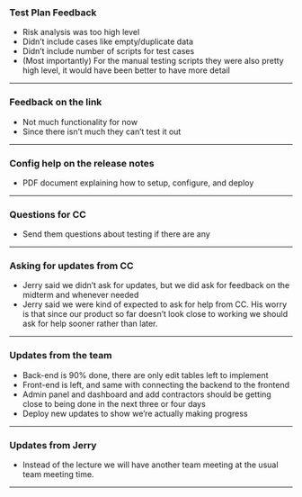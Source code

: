 ### Test Plan Feedback
* Risk analysis was too high level
* Didn’t include cases like empty/duplicate data
* Didn’t include number of scripts for test cases
* (Most importantly) For the manual testing scripts they were also pretty high level, it would have been better to have more detail
---
### Feedback on the link
* Not much functionality for now
* Since there isn’t much they can’t test it out
---
### Config help on the release notes
* PDF document explaining how to setup, configure, and deploy
---
### Questions for CC
* Send them questions about testing if there are any
---
### Asking for updates from CC
* Jerry said we didn’t ask for updates, but we did ask for feedback on the midterm and whenever needed
* Jerry said we were kind of expected to ask for help from CC. His worry is that since our product so far doesn’t look close to working we should ask for help sooner rather than later.
---
### Updates from the team
* Back-end is 90% done, there are only edit tables left to implement
* Front-end is left, and same with connecting the backend to the frontend
* Admin panel and dashboard and add contractors should be getting close to being done in the next three or four days
* Deploy new updates to show we’re actually making progress
---
### Updates from Jerry
* Instead of the lecture we will have another team meeting at the usual team meeting time.
---
